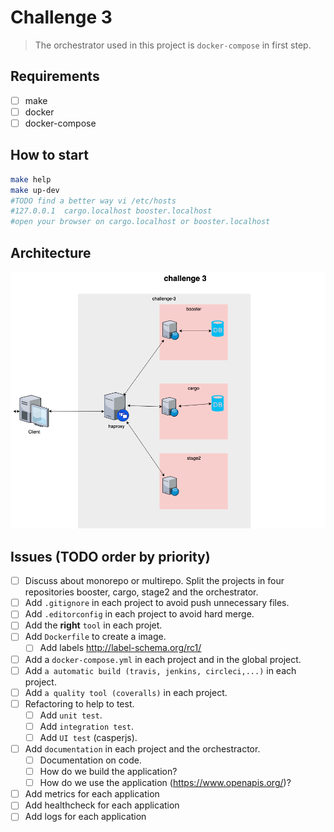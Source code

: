 # Challenge 3

> The orchestrator used in this project is `docker-compose` in first step.

## Requirements

- [ ] make
- [ ] docker
- [ ] docker-compose

## How to start

```bash
make help
make up-dev
#TODO find a better way vi /etc/hosts
#127.0.0.1  cargo.localhost booster.localhost
#open your browser on cargo.localhost or booster.localhost
```


## Architecture

![Architecture](./.misc/architecture.png)

## Issues (TODO order by priority)

- [ ] Discuss about monorepo or multirepo. Split the projects in four repositories booster, cargo, stage2 and the orchestrator. 
- [ ] Add `.gitignore` in each project to avoid push unnecessary files.
- [ ] Add `.editorconfig` in each project to avoid hard merge.
- [ ] Add the **right** `tool` in each projet.
- [ ] Add `Dockerfile` to create a image.
    - [ ] Add labels http://label-schema.org/rc1/
- [ ] Add a `docker-compose.yml` in each project and in the global project.
- [ ] Add `a automatic build (travis, jenkins, circleci,...)` in each project.
- [ ] Add `a quality tool (coveralls)` in each project.
- [ ] Refactoring to help to test.
    - [ ] Add `unit test`.
    - [ ] Add `integration test`. 
    - [ ] Add `UI test` (casperjs). 
- [ ] Add `documentation` in each project and the orchestractor.
    - [ ] Documentation on code.
    - [ ] How do we build the application?
    - [ ] How do we use the application (https://www.openapis.org/)?
- [ ] Add metrics for each application
- [ ] Add healthcheck for each application
- [ ] Add logs for each application